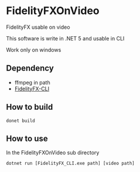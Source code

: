 # FidelityFXOnVideo
FidelityFX usable on video

This software is write in .NET 5 and usable in CLI

Work only on windows

## Dependency
- ffmpeg in path
- [FidelityFX-CLI](https://github.com/GPUOpen-Effects/FidelityFX-CLI)

## How to build

```donet build```

## How to use

In the FidelityFXOnVideo sub directory

```dotnet run [FidelityFX_CLI.exe path] [video path]```